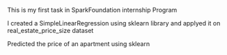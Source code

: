 This is my first task in SparkFoundation internship Program 

I created a SimpleLinearRegression using sklearn library and applyed it on real_estate_price_size dataset


Predicted the price of an apartment using sklearn 
